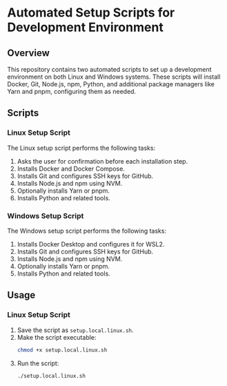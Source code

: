 # Automated Setup Scripts for Development Environment

## Overview

This repository contains two automated scripts to set up a development environment on both Linux and Windows systems. These scripts will install Docker, Git, Node.js, npm, Python, and additional package managers like Yarn and pnpm, configuring them as needed.

## Scripts

### Linux Setup Script

The Linux setup script performs the following tasks:
1. Asks the user for confirmation before each installation step.
2. Installs Docker and Docker Compose.
3. Installs Git and configures SSH keys for GitHub.
4. Installs Node.js and npm using NVM.
5. Optionally installs Yarn or pnpm.
6. Installs Python and related tools.

### Windows Setup Script

The Windows setup script performs the following tasks:
1. Installs Docker Desktop and configures it for WSL2.
2. Installs Git and configures SSH keys for GitHub.
3. Installs Node.js and npm using NVM.
4. Optionally installs Yarn or pnpm.
5. Installs Python and related tools.

## Usage

### Linux Setup Script

1. Save the script as `setup.local.linux.sh`.
2. Make the script executable:
    ```bash
    chmod +x setup.local.linux.sh
    ```
3. Run the script:
    ```bash
    ./setup.local.linux.sh
    ```
